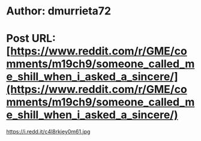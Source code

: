 # Author: dmurrieta72
# Post URL: [https://www.reddit.com/r/GME/comments/m19ch9/someone_called_me_shill_when_i_asked_a_sincere/](https://www.reddit.com/r/GME/comments/m19ch9/someone_called_me_shill_when_i_asked_a_sincere/)


https://i.redd.it/c4l8rkjey0m61.jpg